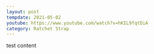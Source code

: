```yaml
---
layout: post
tempdate: 2021-05-02
youtube: https://www.youtube.com/watch?v=hKIL9fqtDiA
category: Ratchet Strap
---
```

test content